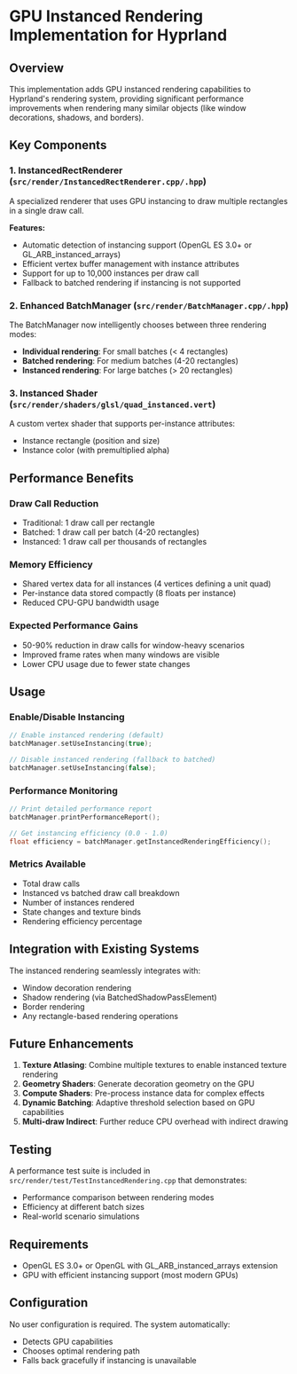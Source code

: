 # GPU Instanced Rendering Implementation for Hyprland

## Overview

This implementation adds GPU instanced rendering capabilities to Hyprland's rendering system, providing significant performance improvements when rendering many similar objects (like window decorations, shadows, and borders).

## Key Components

### 1. InstancedRectRenderer (`src/render/InstancedRectRenderer.cpp/.hpp`)

A specialized renderer that uses GPU instancing to draw multiple rectangles in a single draw call.

**Features:**
- Automatic detection of instancing support (OpenGL ES 3.0+ or GL_ARB_instanced_arrays)
- Efficient vertex buffer management with instance attributes
- Support for up to 10,000 instances per draw call
- Fallback to batched rendering if instancing is not supported

### 2. Enhanced BatchManager (`src/render/BatchManager.cpp/.hpp`)

The BatchManager now intelligently chooses between three rendering modes:
- **Individual rendering**: For small batches (< 4 rectangles)
- **Batched rendering**: For medium batches (4-20 rectangles)
- **Instanced rendering**: For large batches (> 20 rectangles)

### 3. Instanced Shader (`src/render/shaders/glsl/quad_instanced.vert`)

A custom vertex shader that supports per-instance attributes:
- Instance rectangle (position and size)
- Instance color (with premultiplied alpha)

## Performance Benefits

### Draw Call Reduction
- Traditional: 1 draw call per rectangle
- Batched: 1 draw call per batch (4-20 rectangles)
- Instanced: 1 draw call per thousands of rectangles

### Memory Efficiency
- Shared vertex data for all instances (4 vertices defining a unit quad)
- Per-instance data stored compactly (8 floats per instance)
- Reduced CPU-GPU bandwidth usage

### Expected Performance Gains
- 50-90% reduction in draw calls for window-heavy scenarios
- Improved frame rates when many windows are visible
- Lower CPU usage due to fewer state changes

## Usage

### Enable/Disable Instancing
```cpp
// Enable instanced rendering (default)
batchManager.setUseInstancing(true);

// Disable instanced rendering (fallback to batched)
batchManager.setUseInstancing(false);
```

### Performance Monitoring
```cpp
// Print detailed performance report
batchManager.printPerformanceReport();

// Get instancing efficiency (0.0 - 1.0)
float efficiency = batchManager.getInstancedRenderingEfficiency();
```

### Metrics Available
- Total draw calls
- Instanced vs batched draw call breakdown
- Number of instances rendered
- State changes and texture binds
- Rendering efficiency percentage

## Integration with Existing Systems

The instanced rendering seamlessly integrates with:
- Window decoration rendering
- Shadow rendering (via BatchedShadowPassElement)
- Border rendering
- Any rectangle-based rendering operations

## Future Enhancements

1. **Texture Atlasing**: Combine multiple textures to enable instanced texture rendering
2. **Geometry Shaders**: Generate decoration geometry on the GPU
3. **Compute Shaders**: Pre-process instance data for complex effects
4. **Dynamic Batching**: Adaptive threshold selection based on GPU capabilities
5. **Multi-draw Indirect**: Further reduce CPU overhead with indirect drawing

## Testing

A performance test suite is included in `src/render/test/TestInstancedRendering.cpp` that demonstrates:
- Performance comparison between rendering modes
- Efficiency at different batch sizes
- Real-world scenario simulations

## Requirements

- OpenGL ES 3.0+ or OpenGL with GL_ARB_instanced_arrays extension
- GPU with efficient instancing support (most modern GPUs)

## Configuration

No user configuration is required. The system automatically:
- Detects GPU capabilities
- Chooses optimal rendering path
- Falls back gracefully if instancing is unavailable